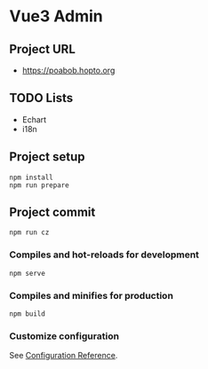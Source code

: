 # Vue3 Admin

## Project URL

- https://poabob.hopto.org

## TODO Lists

- Echart
- i18n

## Project setup

```
npm install
npm run prepare
```

## Project commit

```
npm run cz
```


### Compiles and hot-reloads for development

```
npm serve
```

### Compiles and minifies for production

```
npm build
```


### Customize configuration

See [Configuration Reference](https://cli.vuejs.org/config/).
